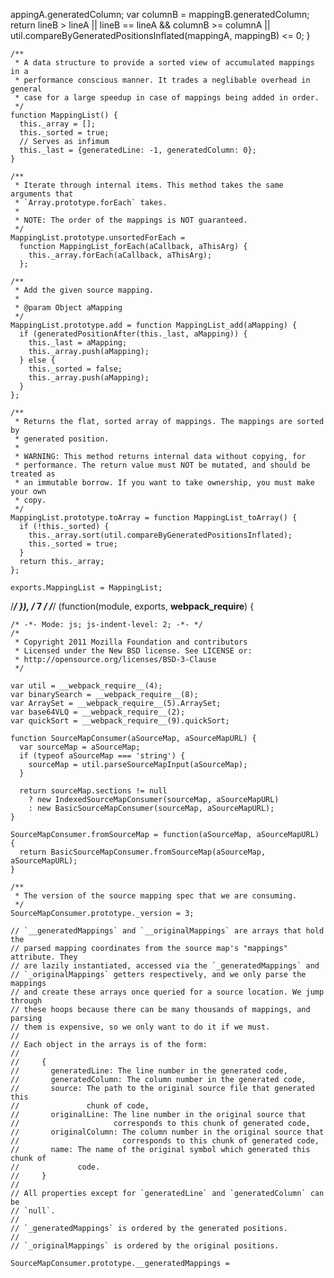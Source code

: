 appingA.generatedColumn;
	  var columnB = mappingB.generatedColumn;
	  return lineB > lineA || lineB == lineA && columnB >= columnA ||
	         util.compareByGeneratedPositionsInflated(mappingA, mappingB) <= 0;
	}

	/**
	 * A data structure to provide a sorted view of accumulated mappings in a
	 * performance conscious manner. It trades a neglibable overhead in general
	 * case for a large speedup in case of mappings being added in order.
	 */
	function MappingList() {
	  this._array = [];
	  this._sorted = true;
	  // Serves as infimum
	  this._last = {generatedLine: -1, generatedColumn: 0};
	}

	/**
	 * Iterate through internal items. This method takes the same arguments that
	 * `Array.prototype.forEach` takes.
	 *
	 * NOTE: The order of the mappings is NOT guaranteed.
	 */
	MappingList.prototype.unsortedForEach =
	  function MappingList_forEach(aCallback, aThisArg) {
	    this._array.forEach(aCallback, aThisArg);
	  };

	/**
	 * Add the given source mapping.
	 *
	 * @param Object aMapping
	 */
	MappingList.prototype.add = function MappingList_add(aMapping) {
	  if (generatedPositionAfter(this._last, aMapping)) {
	    this._last = aMapping;
	    this._array.push(aMapping);
	  } else {
	    this._sorted = false;
	    this._array.push(aMapping);
	  }
	};

	/**
	 * Returns the flat, sorted array of mappings. The mappings are sorted by
	 * generated position.
	 *
	 * WARNING: This method returns internal data without copying, for
	 * performance. The return value must NOT be mutated, and should be treated as
	 * an immutable borrow. If you want to take ownership, you must make your own
	 * copy.
	 */
	MappingList.prototype.toArray = function MappingList_toArray() {
	  if (!this._sorted) {
	    this._array.sort(util.compareByGeneratedPositionsInflated);
	    this._sorted = true;
	  }
	  return this._array;
	};

	exports.MappingList = MappingList;


/***/ }),
/* 7 */
/***/ (function(module, exports, __webpack_require__) {

	/* -*- Mode: js; js-indent-level: 2; -*- */
	/*
	 * Copyright 2011 Mozilla Foundation and contributors
	 * Licensed under the New BSD license. See LICENSE or:
	 * http://opensource.org/licenses/BSD-3-Clause
	 */

	var util = __webpack_require__(4);
	var binarySearch = __webpack_require__(8);
	var ArraySet = __webpack_require__(5).ArraySet;
	var base64VLQ = __webpack_require__(2);
	var quickSort = __webpack_require__(9).quickSort;

	function SourceMapConsumer(aSourceMap, aSourceMapURL) {
	  var sourceMap = aSourceMap;
	  if (typeof aSourceMap === 'string') {
	    sourceMap = util.parseSourceMapInput(aSourceMap);
	  }

	  return sourceMap.sections != null
	    ? new IndexedSourceMapConsumer(sourceMap, aSourceMapURL)
	    : new BasicSourceMapConsumer(sourceMap, aSourceMapURL);
	}

	SourceMapConsumer.fromSourceMap = function(aSourceMap, aSourceMapURL) {
	  return BasicSourceMapConsumer.fromSourceMap(aSourceMap, aSourceMapURL);
	}

	/**
	 * The version of the source mapping spec that we are consuming.
	 */
	SourceMapConsumer.prototype._version = 3;

	// `__generatedMappings` and `__originalMappings` are arrays that hold the
	// parsed mapping coordinates from the source map's "mappings" attribute. They
	// are lazily instantiated, accessed via the `_generatedMappings` and
	// `_originalMappings` getters respectively, and we only parse the mappings
	// and create these arrays once queried for a source location. We jump through
	// these hoops because there can be many thousands of mappings, and parsing
	// them is expensive, so we only want to do it if we must.
	//
	// Each object in the arrays is of the form:
	//
	//     {
	//       generatedLine: The line number in the generated code,
	//       generatedColumn: The column number in the generated code,
	//       source: The path to the original source file that generated this
	//               chunk of code,
	//       originalLine: The line number in the original source that
	//                     corresponds to this chunk of generated code,
	//       originalColumn: The column number in the original source that
	//                       corresponds to this chunk of generated code,
	//       name: The name of the original symbol which generated this chunk of
	//             code.
	//     }
	//
	// All properties except for `generatedLine` and `generatedColumn` can be
	// `null`.
	//
	// `_generatedMappings` is ordered by the generated positions.
	//
	// `_originalMappings` is ordered by the original positions.

	SourceMapConsumer.prototype.__generatedMappings =
